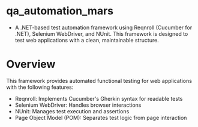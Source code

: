 # qa_automation_mars
- A .NET-based test automation framework using Reqnroll (Cucumber for .NET), Selenium WebDriver, and NUnit. This framework
is designed to test web applications with a clean, maintainable structure.

# Overview
This framework provides automated functional testing for web applications with the following features:

- Reqnroll: Implements Cucumber's Gherkin syntax for readable tests
- Selenium WebDriver: Handles browser interactions
- NUnit: Manages test execution and assertions
- Page Object Model (POM): Separates test logic from page interaction